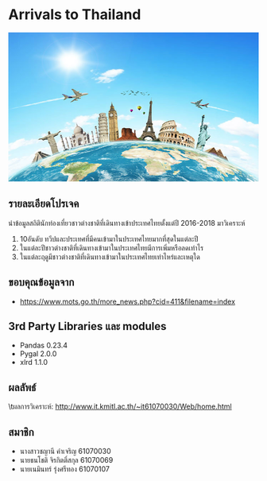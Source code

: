# Arrivals to Thailand
<img src="images/travel.jpg" width="700px"  height="300"><br>
## รายละเอียดโปรเจค
นำข้อมูลสถิตินักท่องเที่ยวชาวต่างชาติที่เดินทางเข้าประเทศไทยตั้งแต่ปี 2016-2018 มาวิเคราะห์<br>
1. 10อันดับ ทวีปและประเทศที่มีคนเข้ามาในประเทศไทยมากที่สุดในแต่ละปี<br>
2. ในแต่ละปีชาวต่างชาติที่เดินทางเข้ามาในประเทศไทยมีการเพิ่มหรือลดเท่าไร<br>
3. ในแต่ละฤดูมีชาวต่างชาติที่เดินทางเข้ามาในประเทศไทยเท่าไหร่และเหตุใด
## ขอบคุณข้อมูลจาก
  - https://www.mots.go.th/more_news.php?cid=411&filename=index
## 3rd Party Libraries และ modules
  - Pandas 0.23.4 
  - Pygal 2.0.0
  - xlrd 1.1.0
## ผลลัพธ์
\tผลการวิเคราะห์: http://www.it.kmitl.ac.th/~it61070030/Web/home.html
## สมาชิก
  - นางสาวชญานี คำเจริญ 61070030
  - นายธนโชติ จิรกิตติ์สกุล 61070069
  - นายเนมินทร์ รุ่งศรีทอง 61070107
